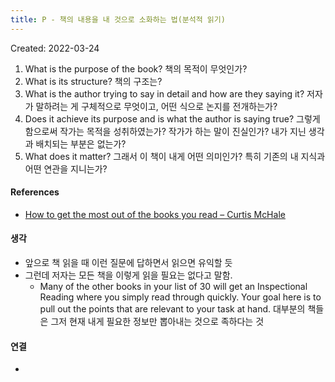 ```yaml
---
title: P - 책의 내용을 내 것으로 소화하는 법(분석적 읽기)
---
```


Created: 2022-03-24

1.  What is the purpose of the book? 책의 목적이 무엇인가?
2.  What is its structure? 책의 구조는?
3.  What is the author trying to say in detail and how are they saying it? 저자가 말하려는 게 구체적으로 무엇이고, 어떤 식으로 논지를 전개하는가?
4.  Does it achieve its purpose and is what the author is saying true? 그렇게 함으로써 작가는 목적을 성취하였는가? 작가가 하는 말이 진실인가? 내가 지닌 생각과 배치되는 부분은 없는가?
5.  What does it matter? 그래서 이 책이 내게 어떤 의미인가? 특히 기존의 내 지식과 어떤 연관을 지니는가?

#### References
- [How to get the most out of the books you read – Curtis McHale](https://curtismchale.ca/2016/08/16/get-books-read/)

#### 생각
- 앞으로 책 읽을 때 이런 질문에 답하면서 읽으면 유익할 듯
- 그런데 저자는 모든 책을 이렇게 읽을 필요는 없다고 말함. 
    - Many of the other books in your list of 30 will get an Inspectional Reading where you simply read through quickly. Your goal here is to pull out the points that are relevant to your task at hand. 대부분의 책들은 그저 현재 내게 필요한 정보만 뽑아내는 것으로 족하다는 것

#### 연결
- 